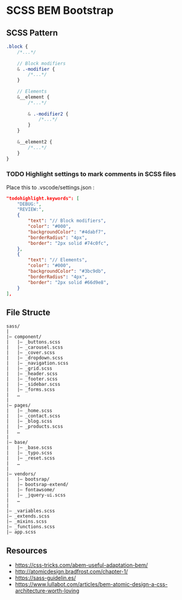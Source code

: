 # SCSS BEM Bootstrap

## SCSS Pattern

```scss
.block {
	/*...*/
	
	// Block modifiers
	& .-modifier {
		/*...*/
	}
	
	// Elements
	&__element {
		/*...*/
		
		& .-modifier2 {
			/*...*/
		}
	}
	
	&__element2 {
		/*...*/
	}
}

```
### TODO Highlight settings to mark comments in SCSS files

Place this to .vscode/settings.json :

```json
"todohighlight.keywords": [
	"DEBUG:",
	"REVIEW:",
	{
	    "text": "// Block modifiers",
	    "color": "#000",
	    "backgroundColor": "#4dabf7",
	    "borderRadius": "4px",
	    "border": "2px solid #74c0fc",
	},
	{
	    "text": "// Elements",
	    "color": "#000",
	    "backgroundColor": "#3bc9db",
	    "borderRadius": "4px",
	    "border": "2px solid #66d9e8",
	}
],
```
## File Structe

```
sass/
|
|– component/
|   |– _buttons.scss
|   |– _carousel.scss 
|   |– _cover.scss 
|   |– _dropdown.scss
|   |– _navigation.scss
|   |– _grid.scss
|   |– _header.scss
|   |– _footer.scss
|   |– _sidebar.scss
|   |– _forms.scss
|   …  
|
|– pages/
|   |– _home.scss
|   |– _contact.scss
|   |– _blog.scss
|   |– _products.scss
|   …  
|
|– base/
|   |– _base.scss
|   |– _typo.scss
|   |– _reset.scss
|   …
|
|– vendors/
|   |– bootsrap/
|   |– bootsrap-extend/
|   |– fontawsome/
|   |– _jquery-ui.scss
|   …
|
|– _variables.scss
|– _extends.scss
|– _mixins.scss
|– _functions.scss
|– app.scss  
```

## Resources

- https://css-tricks.com/abem-useful-adaptation-bem/
- http://atomicdesign.bradfrost.com/chapter-1/
- https://sass-guidelin.es/
- https://www.lullabot.com/articles/bem-atomic-design-a-css-architecture-worth-loving


